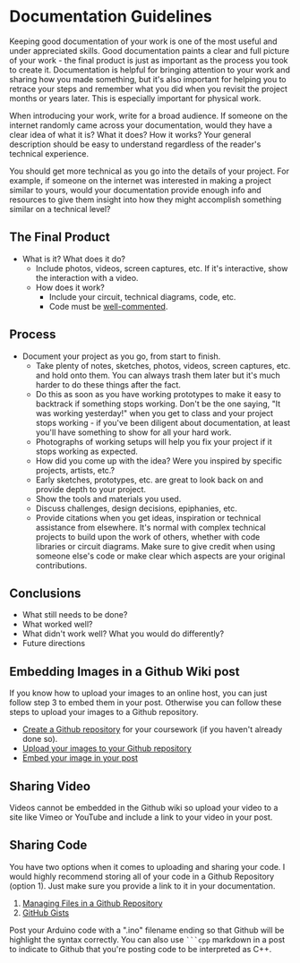 # Documentation Guidelines

Keeping good documentation of your work is one of the most useful and under appreciated skills. Good documentation paints a clear and full picture of your work - the final product is just as important as the process you took to create it. Documentation is helpful for bringing attention to your work and sharing how you made something, but it's also important for helping you to retrace your steps and remember what you did when you revisit the project months or years later. This is especially important for physical work.

When introducing your work, write for a broad audience. If someone on the internet randomly came across your documentation, would they have a clear idea of what it is? What it does? How it works? Your general description should be easy to understand regardless of the reader's technical experience.

You should get more technical as you go into the details of your project. For example, if someone on the internet was interested in making a project similar to yours, would your documentation provide enough info and resources to give them insight into how they might accomplish something similar on a technical level?

## The Final Product
* What is it? What does it do?
  * Include photos, videos, screen captures, etc. If it's interactive, show the interaction with a video.
  * How does it work?
    * Include your circuit, technical diagrams, code, etc.
    * Code must be [well-commented](https://www.arduino.cc/en/Reference/StyleGuide).

## Process
* Document your project as you go, from start to finish.
  * Take plenty of notes, sketches, photos, videos, screen captures, etc. and hold onto them. You can always trash them later but it's much harder to do these things after the fact.
  * Do this as soon as you have working prototypes to make it easy to backtrack if something stops working. Don't be the one saying, "It was working yesterday!" when you get to class and your project stops working - if you've been diligent about documentation, at least you'll have something to show for all your hard work.
  * Photographs of working setups will help you fix your project if it stops working as expected.
  * How did you come up with the idea? Were you inspired by specific projects, artists, etc.?
  * Early sketches, prototypes, etc. are great to look back on and provide depth to your project.
  * Show the tools and materials you used.
  * Discuss challenges, design decisions, epiphanies, etc.
  * Provide citations when you get ideas, inspiration or technical assistance from elsewhere. It's normal with complex technical projects to build upon the work of others, whether with code libraries or circuit diagrams. Make sure to give credit when using someone else's code or make clear which aspects are your original contributions.

## Conclusions
* What still needs to be done?
* What worked well?
* What didn't work well? What you would do differently?
* Future directions

## Embedding Images in a Github Wiki post

If you know how to upload your images to an online host, you can just follow step 3 to embed them in your post. Otherwise you can follow these steps to upload your images to a Github repository.
* [Create a Github repository](https://help.github.com/articles/create-a-repo/) for your coursework (if you haven't already done so).
* [Upload your images to your Github repository](https://help.github.com/articles/adding-a-file-to-a-repository/)
* [Embed your image in your post](https://help.github.com/articles/adding-images-to-wikis/)

## Sharing Video

Videos cannot be embedded in the Github wiki so upload your video to a site like Vimeo or YouTube and include a link to your video in your post.

## Sharing Code

You have two options when it comes to uploading and sharing your code. I would highly recommend storing all of your code in a Github Repository (option 1). Just make sure you provide a link to it in your documentation.

1. [Managing Files in a Github Repository](https://help.github.com/categories/managing-files-in-a-repository/)
2. [GitHub Gists](https://gist.github.com/)

Post your Arduino code with a ".ino" filename ending so that Github will be highlight the syntax correctly. You can also use ` ```cpp ` markdown in a post to indicate to Github that you're posting code to be interpreted as C++. 

